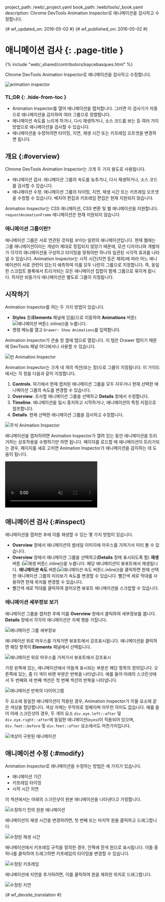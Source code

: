 project_path: /web/_project.yaml
book_path: /web/tools/_book.yaml
description: Chrome DevTools Animation Inspector로 애니메이션을 검사하고 수정합니다.

{# wf_updated_on: 2016-05-02 #}
{# wf_published_on: 2016-05-02 #}

# 애니메이션 검사 {: .page-title }

{% include "web/_shared/contributors/kaycebasques.html" %}

Chrome DevTools Animation Inspector로 애니메이션을
검사하고 수정합니다.

![animation inspector](imgs/animation-inspector.png)


### TL;DR {: .hide-from-toc }
- Animation Inspector를 열어 애니메이션을 캡처합니다. 그러면 이 검사기가 자동으로 애니메이션을 감지하여 여러 그룹으로 정렬합니다.
- 애니메이션 속도를 느리게 하거나, 다시 재생하거나, 소스 코드를 보는 등 여러 가지 방법으로 애니메이션을 검사할 수 있습니다.
- 애니메이션을 수정하려면 타이밍, 지연, 재생 시간 또는 키프레임 오프셋을 변경하면 됩니다.


## 개요 {:#overview}

Chrome DevTools Animation Inspector는 크게 두 가지 용도로 사용됩니다. 

* 애니메이션 검사. 애니메이션 그룹의 속도를 늦추거나, 다시 재생하거나, 
소스 코드를 검사할 수 있습니다. 
* 애니메이션 수정. 애니메이션 그룹의 타이밍, 지연, 재생 시간 
또는 키프레임 오프셋을 수정할 수 있습니다. 베지어 편집과 키프레임 
편집은 현재 지원되지 않습니다. 

Animation Inspector는 CSS 애니메이션,
CSS 변환 및 웹 애니메이션을 지원합니다. `requestAnimationFrame` 애니메이션은
현재 지원되지 않습니다.

### 애니메이션 그룹이란?

애니메이션 그룹은 서로 연관된 것처럼
*보이는* 일련의 애니메이션입니다. 현재 웹에는 그룹 애니메이션이라는 
개념이 제대로 정립되지 않았기 때문에, 모션 디자이너와 개발자가 각각의 애니메이션을 구성하고 
타이밍을 맞춰야만 하나의 일관된 시각적 효과를 나타낼 수 
있습니다. Animation Inspector는 
시작 시간(지연 등은 제외)에 따라 어느 애니메이션이 서로 관련이 있는지 에측하여 이를 모두 나란히 그룹으로 지정합니다.
즉, 동일한 스크립트 블록에서 트리거되는 모든 애니메이션 집합이 
함께 그룹으로 묶이게 됩니다. 하지만 비동기식 애니메이션은 별도로 그룹이 
지정됩니다. 

## 시작하기

Animation Inspector를 여는 두 가지 방법이 있습니다.

* **Styles** 창(**Elements** 패널에 있음)으로 이동하여 
**Animations** 버튼(![애니메이션 
 버튼](imgs/animations-button.png){:.inline})을 누릅니다. 
* 명령 메뉴를 열고 `Drawer: Show Animations`를 입력합니다. 

Animation Inspector가 콘솔 창 옆에 탭으로 열립니다. 이 탭은
Drawer 탭이기 때문에 DevTools 패널 어디에서나 사용할 수 있습니다. 

![빈 Animation Inspector](imgs/empty-ai.png)

Animation Inspector는 크게 네 개의 섹션(또는 창)으로 그룹이 지정됩니다. 이 
가이드에서는 각 창을 다음과 같이 지칭합니다.

1. **Controls**. 여기에서 현재 캡처된 애니메이션
그룹을 모두 지우거나 현재 선택한 애니메이션 그룹의 속도를 변경할 수 있습니다.
2. **Overview**. 조사할 애니메이션 그룹을 선택하고 
**Details** 창에서 수정합니다. 
3. **Timeline**. 애니메이션을 일시 중지하고 시작하거나, 애니메이션의 특정 
지점으로 점프합니다. 
4. **Details**. 현재 선택한
   애니메이션 그룹을 검사하고 수정합니다. 

![주석 Animation Inspector](imgs/annotated-animation-inspector.png)

애니메이션을 캡처하려면 Animation Inspector가 열려 있는 동안 애니메이션을 트리거하는 상호작용을
수행하기만 하면 됩니다. 페이지를 로드할 때 애니메이션이 
트리거되는 경우, 페이지를 새로 고치면 Animation Inspector가 애니메이션을 
감지하는 데 도움이 됩니다. 

<video src="animations/capture-animations.mp4"
       autoplay loop muted controls></video>

## 애니메이션 검사 {:#inspect}

애니메이션을 캡처한 후에 이를 재생할 수 있는 몇 가지 방법이 있습니다.

* **Overview** 창에서 애니메이션의 썸네일 이미지에 마우스를 가져가서 미리 볼 수 있습니다.
* **Overview** 창에서 애니메이션 그룹을 선택하고(**Details** 창에
표시되도록 함) **재생** 버튼
(![재생 버튼](imgs/replay-button.png){:.inline})을 누릅니다. 해당 애니메이션이
 뷰포트에서 재생됩니다.
  **애니메이션 속도** 버튼(![애니메이션 속도
버튼](imgs/animation-speed-buttons.png){:.inline})을 클릭하면 현재 선택한 애니메이션 그룹의 미리보기
속도를 변경할 수 있습니다. 빨간색 세로 막대를 사용하면 
현재 위치를 변경할 수 있습니다. 
* 빨간색 세로 막대를 클릭하여 끌어오면 뷰포트 애니메이션을 스크럽할 수 있습니다. 

### 애니메이션 세부정보 보기

애니메이션 그룹을 캡처한 후에 이를 **Overview** 창에서 클릭하여 
세부정보를 봅니다. **Details** 창에서 각각의 애니메이션은 자체
행을 가집니다. 

![애니메이션 그룹 세부정보](imgs/animation-group-details.png)

애니메이션 위로 마우스를 가져가면 뷰포트에서 강조표시됩니다. 애니메이션을
클릭하면 해당 항목이 **Elements** 패널에서 선택됩니다. 

![애니메이션 위로 마우스를 가져가서 
뷰포트에서 강조표시](imgs/highlight-animation.png)

가장 왼쪽에 있는, 애니메이션에서 어둡게 표시되는 부분은 해당 항목의 정의입니다. 오른쪽에 있는, 
좀 더 색이 바랜 부분은 반복을 나타냅니다. 예를 들어
아래의 스크린샷에서 두 번째와 세 번째 섹션은 첫 번째 섹션의 반복을 나타냅니다. 

![애니메이션 반복의 다이어그램](imgs/animation-iterations.png)

두 요소에 동일한 애니메이션이 적용된 경우, Animation
Inspector가 이들 요소에 같은 색상을 할당합니다. 색상 자체는 무작위로 정해지며 
아무런 의미도 없습니다.
예를 들어 아래 스크린샷의 경우, 두 개의 요소 `div.eye.left::after` 
및 `div.eye.right::after`에 동일한 애니메이션(`eyes`)이 적용되어 있으며, 
`div.feet::before` 및 `div.feet::after` 요소에서도 마찬가지입니다. 

![색상이 구분된 애니메이션](imgs/color-coded-animations.png)

## 애니메이션 수정 {:#modify}

Animation Inspector로 애니메이션을 수정하는 방법은 세 가지가 있습니다.

* 애니메이션 기간
* 키프레임 타이밍
* 시작 시간 지연

이 섹션에서는 아래의 스크린샷이 원본
애니메이션을 나타낸다고 가정합니다.

![수정하기 전의 원본 애니메이션](imgs/modify-original.png)

애니메이션의 재생 시간을 변경하려면, 첫 번째 또는 마지막
원을 클릭하고 드래그합니다.

![수정된 재생 시간](imgs/modify-duration.png)

애니메이션에서 키프레임 규칙을 정의한 경우, 안쪽에 흰색 원으로
표시됩니다. 이들 중 하나를 클릭하여 드래그하면 키프레임의 타이밍을 변경할 수
있습니다.

![수정된 키프레임](imgs/modify-keyframe.png)

애니메이션에 지연을 추가하려면, 이를 클릭하여 원을 제외한 위치로
드래그합니다. 

![수정된 지연](imgs/modify-delay.png)


{# wf_devsite_translation #}
